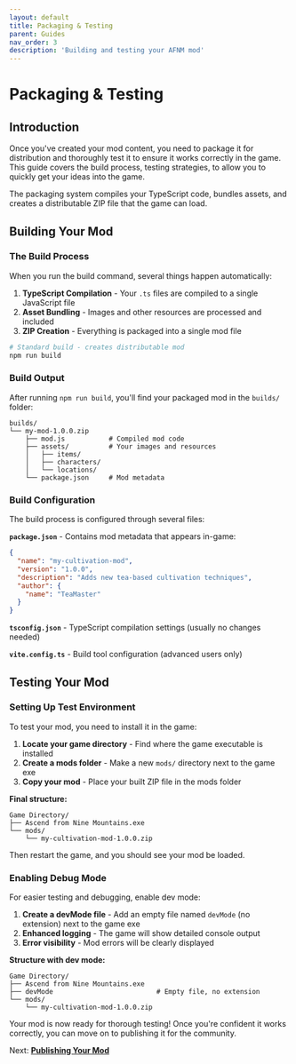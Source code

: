 ```yaml
---
layout: default
title: Packaging & Testing
parent: Guides
nav_order: 3
description: 'Building and testing your AFNM mod'
---
```


# Packaging & Testing

## Introduction

Once you've created your mod content, you need to package it for distribution and thoroughly test it to ensure it works correctly in the game. This guide covers the build process, testing strategies, to allow you to quickly get your ideas into the game.

The packaging system compiles your TypeScript code, bundles assets, and creates a distributable ZIP file that the game can load.

## Building Your Mod

### The Build Process

When you run the build command, several things happen automatically:

1. **TypeScript Compilation** - Your `.ts` files are compiled to a single JavaScript file
2. **Asset Bundling** - Images and other resources are processed and included
3. **ZIP Creation** - Everything is packaged into a single mod file

```bash
# Standard build - creates distributable mod
npm run build
```

### Build Output

After running `npm run build`, you'll find your packaged mod in the `builds/` folder:

```
builds/
└── my-mod-1.0.0.zip
    ├── mod.js           # Compiled mod code
    ├── assets/          # Your images and resources
    │   ├── items/
    │   ├── characters/
    │   └── locations/
    └── package.json     # Mod metadata
```

### Build Configuration

The build process is configured through several files:

**`package.json`** - Contains mod metadata that appears in-game:

```json
{
  "name": "my-cultivation-mod",
  "version": "1.0.0",
  "description": "Adds new tea-based cultivation techniques",
  "author": {
    "name": "TeaMaster"
  }
}
```

**`tsconfig.json`** - TypeScript compilation settings (usually no changes needed)

**`vite.config.ts`** - Build tool configuration (advanced users only)

## Testing Your Mod

### Setting Up Test Environment

To test your mod, you need to install it in the game:

1. **Locate your game directory** - Find where the game executable is installed
2. **Create a mods folder** - Make a new `mods/` directory next to the game exe
3. **Copy your mod** - Place your built ZIP file in the mods folder

**Final structure:**

```
Game Directory/
├── Ascend from Nine Mountains.exe
└── mods/
    └── my-cultivation-mod-1.0.0.zip
```

Then restart the game, and you should see your mod be loaded.

### Enabling Debug Mode

For easier testing and debugging, enable dev mode:

1. **Create a devMode file** - Add an empty file named `devMode` (no extension) next to the game exe
2. **Enhanced logging** - The game will show detailed console output
3. **Error visibility** - Mod errors will be clearly displayed

**Structure with dev mode:**

```
Game Directory/
├── Ascend from Nine Mountains.exe
├── devMode                          # Empty file, no extension
└── mods/
    └── my-cultivation-mod-1.0.0.zip
```

Your mod is now ready for thorough testing! Once you're confident it works correctly, you can move on to publishing it for the community.

Next: **[Publishing Your Mod](publishing)**
